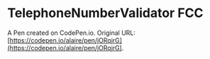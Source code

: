 # TelephoneNumberValidator FCC

A Pen created on CodePen.io. Original URL: [https://codepen.io/alaire/pen/jORqjrG](https://codepen.io/alaire/pen/jORqjrG).

